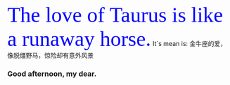 <font color=blue size=14 face="黑体">The love of Taurus is like a runaway horse.</font>
It`s mean is:
金牛座的爱，像脱缰野马，惊险却有意外风景
### Good afternoon, my dear.
